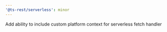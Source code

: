 ```yaml
---
'@ts-rest/serverless': minor
---
```


Add ability to include custom platform context for serverless fetch handler
